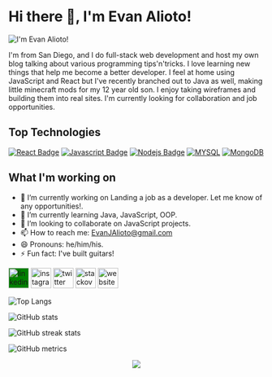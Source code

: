 # Hi there 👋, I'm Evan Alioto!
![I'm Evan Alioto!](https://media-exp1.licdn.com/dms/image/C4E16AQHwkqqj5ovycQ/profile-displaybackgroundimage-shrink_350_1400/0/1619046734790?e=1632960000&v=beta&t=Rvz2o-mbqHpKf9XD-iYIQGb-kq4_C-ZUFiAl9H8WvY8)



  I'm from San Diego, and I do full-stack web development and host my own blog talking about various programming tips'n'tricks. I love learning new things that help me become a better developer. I feel at home using JavaScript and React but I've recently branched out to Java as well, making little minecraft mods for my 12 year old son. I enjoy taking wireframes and building them into real sites. I'm currently looking for collaboration and job opportunities.

## Top Technologies
[![React Badge](https://img.shields.io/badge/-React-61DBFB?style=for-the-badge&labelColor=black&logo=react&logoColor=61DBFB)](#) [![Javascript Badge](https://img.shields.io/badge/-Javascript-F0DB4F?style=for-the-badge&labelColor=black&logo=javascript&logoColor=F0DB4F)](#) [![Nodejs Badge](https://img.shields.io/badge/-Nodejs-3C873A?style=for-the-badge&labelColor=black&logo=node.js&logoColor=3C873A)](#) [![MYSQL](https://img.shields.io/badge/-MYSQL-e535ab?style=for-the-badge&labelColor=black&logo=MYSQL&logoColor=e535ab)](#) [![MongoDB](https://img.shields.io/badge/-MongoDB-32CD32?style=for-the-badge&labelColor=black&logo=MongoDB&logoColor=32CD32)](#)

## What I'm working on
- 🔭 I’m currently working on Landing a job as a developer. Let me know of any opportunities!.
- 🌱 I’m currently learning Java, JavaScript, OOP.
- 👯 I’m looking to collaborate on JavaScript projects.
- 📫 How to reach me: EvanJAlioto@gmail.com
- 😄 Pronouns: he/him/his.
- ⚡ Fun fact: I've built guitars! 

[<img src='https://cdn.jsdelivr.net/npm/simple-icons@3.0.1/icons/linkedin.svg' alt='linkedin' stroke="currentColor" style="background-color:green" height='40'>](https://www.linkedin.com/in/Evan-Alioto/)  [<img src='https://cdn.jsdelivr.net/npm/simple-icons@3.0.1/icons/instagram.svg' alt='instagram' height='40'>](https://www.instagram.com/Evan_SD/)  [<img src='https://cdn.jsdelivr.net/npm/simple-icons@3.0.1/icons/twitter.svg' alt='twitter' height='40'>](https://twitter.com/AlignSD)  [<img src='https://cdn.jsdelivr.net/npm/simple-icons@3.0.1/icons/stackoverflow.svg' alt='stackoverflow' height='40'>](https://stackoverflow.com/users/12342156)  [<img src='https://cdn.jsdelivr.net/npm/simple-icons@3.0.1/icons/icloud.svg' alt='website' height='40'>](https://aligncenter.io/)  

![Top Langs](https://github-readme-stats.vercel.app/api/top-langs/?username=AlignSD&theme=react)

![GitHub stats](https://github-readme-stats.vercel.app/api?username=AlignSD&show_icons=true&theme=react)  

![GitHub streak stats](https://github-readme-streak-stats.herokuapp.com/?user=AlignSD&theme=react)  

![GitHub metrics](https://metrics.lecoq.io/AlignSD)  

<p align="center">
  <img src="https://gpvc.arturio.dev/AlignSD" align="center"></img>
</p>
